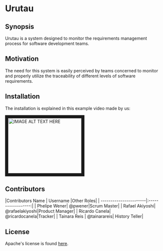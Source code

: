 # Urutau

## Synopsis

Urutau is a system designed to monitor the requirements management process for software development teams.

## Motivation


The need for this system is easily perceived by teams concerned to monitor and properly utilize the traceability of different levels of software requirements.

## Installation

The installation is explained in this example video made by us:


<a href="https://youtu.be/SUgPDzv90No" target="_blank"><img src="http://img.youtube.com/vi/SUgPDzv90No/0.jpg" alt="IMAGE ALT TEXT HERE" width="240" height="180" border="10" /></a>


## Contributors

|Contributors Name       | Username           |Other Roles|
| -----------------------|:------------------:|
| Phelipe Wener| @pwener|Scrum Master|
| Rafael Akiyoshi| @rafaelakiyoshi|Product Manager|
| Ricardo Canela| @ricardocanela|Tracker|
| Tainara Reis | @tainarareis| History Teller|

## License

Apache's license is found [here](https://github.com/Modesteam/Urutau/blob/master/LICENSE).
